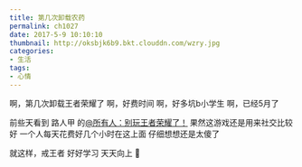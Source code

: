 ```yaml
---
title: 第几次卸载农药
permalink: ch1027
date: 2017-5-9 10:10:10
thumbnail: http://oksbjk6b9.bkt.clouddn.com/wzry.jpg
categories:
- 生活
tags:
- 心情
---
```


啊，第几次卸载王者荣耀了
啊，好费时间
啊，好多坑b小学生
啊，已经5月了

前些天看到 路人甲 的[@所有人：别玩王者荣耀了！](http://mp.weixin.qq.com/s/ixkwLCnJKoFg3shlNz3Jow)
果然这游戏还是用来社交比较好
一个人每天花费好几个小时在这上面
仔细想想还是太傻了

就这样，戒王者
好好学习
天天向上
😤